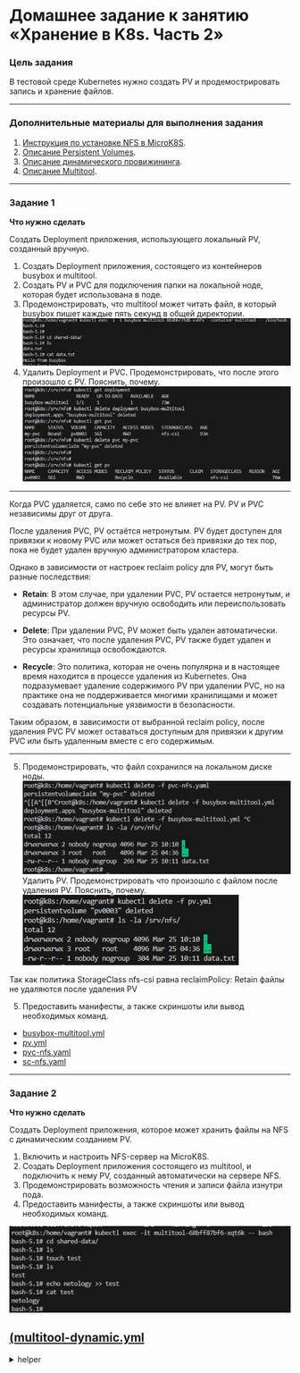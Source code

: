 # Домашнее задание к занятию «Хранение в K8s. Часть 2»

### Цель задания

В тестовой среде Kubernetes нужно создать PV и продемострировать запись и хранение файлов.

------

### Дополнительные материалы для выполнения задания

1. [Инструкция по установке NFS в MicroK8S](https://microk8s.io/docs/nfs). 
2. [Описание Persistent Volumes](https://kubernetes.io/docs/concepts/storage/persistent-volumes/). 
3. [Описание динамического провижининга](https://kubernetes.io/docs/concepts/storage/dynamic-provisioning/). 
4. [Описание Multitool](https://github.com/wbitt/Network-MultiTool).

------

### Задание 1

**Что нужно сделать**

Создать Deployment приложения, использующего локальный PV, созданный вручную.

1. Создать Deployment приложения, состоящего из контейнеров busybox и multitool.
2. Создать PV и PVC для подключения папки на локальной ноде, которая будет использована в поде.
3. Продемонстрировать, что multitool может читать файл, в который busybox пишет каждые пять секунд в общей директории. 
![multitool](image.png)
4. Удалить Deployment и PVC. Продемонстрировать, что после этого произошло с PV. Пояснить, почему.
![alt text](image-1.png)
---

Когда PVC удаляется, само по себе это не влияет на PV. PV и PVC независимы друг от друга. 

После удаления PVC, PV остаётся нетронутым. PV будет доступен для привязки к новому PVC или может остаться без привязки до тех пор, пока не будет удален вручную администратором кластера. 

Однако в зависимости от настроек reclaim policy для PV, могут быть разные последствия:

- **Retain**: В этом случае, при удалении PVC, PV остается нетронутым, и администратор должен вручную освободить или переиспользовать ресурсы PV.
  
- **Delete**: При удалении PVC, PV может быть удален автоматически. Это означает, что после удаления PVC, PV также будет удален и ресурсы хранилища освобождаются.

- **Recycle**: Это политика, которая не очень популярна и в настоящее время находится в процессе удаления из Kubernetes. Она подразумевает удаление содержимого PV при удалении PVC, но на практике она не поддерживается многими хранилищами и может создавать потенциальные уязвимости в безопасности.

Таким образом, в зависимости от выбранной reclaim policy, после удаления PVC PV может оставаться доступным для привязки к другим PVC или быть удаленным вместе с его содержимым.

---

5. Продемонстрировать, что файл сохранился на локальном диске ноды. 
![alt text](image-2.png)
Удалить PV.  Продемонстрировать что произошло с файлом после удаления PV. Пояснить, почему.
![alt text](image-3.png)


Так как политика StorageClass nfs-csi равна reclaimPolicy: Retain файлы не удаляются после удаления PV

5. Предоставить манифесты, а также скриншоты или вывод необходимых команд.

- [busybox-multitool.yml](busybox-multitool.yml)
- [pv.yml](pv.yml) 
- [pvc-nfs.yaml](pvc-nfs.yaml)
- [sc-nfs.yaml](sc-nfs.yaml)

------

### Задание 2

**Что нужно сделать**

Создать Deployment приложения, которое может хранить файлы на NFS с динамическим созданием PV.

1. Включить и настроить NFS-сервер на MicroK8S.
2. Создать Deployment приложения состоящего из multitool, и подключить к нему PV, созданный автоматически на сервере NFS.
3. Продемонстрировать возможность чтения и записи файла изнутри пода. 
4. Предоставить манифесты, а также скриншоты или вывод необходимых команд.

![alt text](image-4.png)

[(multitool-dynamic.yml](multitool-dynamic.yml)
------

<details>
  <summary>helper</summary>
  
curl https://raw.githubusercontent.com/helm/helm/master/scripts/get-helm-3 | bash

helm repo add stable https://charts.helm.sh/stable && helm repo update
helm install nfs-server stable/nfs-server-provisioner
sudo apt install nfs-common  -y


kubectl apply -f pvc.yaml
kubectl apply -f pod.yaml
apiVersion: v1
kind: Pod
metadata:
  name: local-nginx
spec:
  containers:
    - name: nginx
      image: nginx
      volumeMounts:
        - mountPath: "/static"
          name: my-volume
  volumes:
    - name: my-volume
      persistentVolumeClaim:
        claimName: task-pv-claim

apiVersion: v1
kind: PersistentVolume
metadata:
  name: task-pv-volume
spec:
  storageClassName: manual
  capacity:
    storage: 10Mi
  accessModes:
    - ReadWriteOnce
  hostPath:
    path: "/test"
apiVersion: v1
kind: PersistentVolumeClaim
metadata:
  name: task-pv-claim
spec:
  storageClassName: manual
  accessModes:
    - ReadWriteOnce
  resources:
    requests:
      storage: 10Mi
apiVersion: v1
kind: Pod
metadata:
  name: nginx
spec:
  containers:
    - name: nginx
      image: nginx
      volumeMounts:
        - mountPath: "/static"
          name: my-volume
  volumes:
    - name: my-volume
      persistentVolumeClaim:
        claimName: pvc
apiVersion: v1
kind: PersistentVolumeClaim
metadata:
  name: pvc
spec:
  storageClassName: "nfs"
  accessModes:
    - ReadWriteOnce
  resources:
    requests:
      storage: 10Mi
</details>

